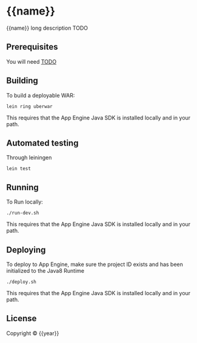# {{name}}

{{name}} long description TODO

## Prerequisites

You will need [TODO][1]

[1]: https://github.com/TODO/TODO

## Building

To build a deployable WAR:

```shell
lein ring uberwar
```

This requires that the App Engine Java SDK is installed locally and in your path.

## Automated testing

Through leiningen

```shell
lein test
```

## Running

To Run locally:

```shell
./run-dev.sh
```

This requires that the App Engine Java SDK is installed locally and in your path.

## Deploying

To deploy to App Engine, make sure the project ID exists and has been initialized to the Java8 Runtime

```shell
./deploy.sh
```

This requires that the App Engine Java SDK is installed locally and in your path.

## License

Copyright © {{year}}
